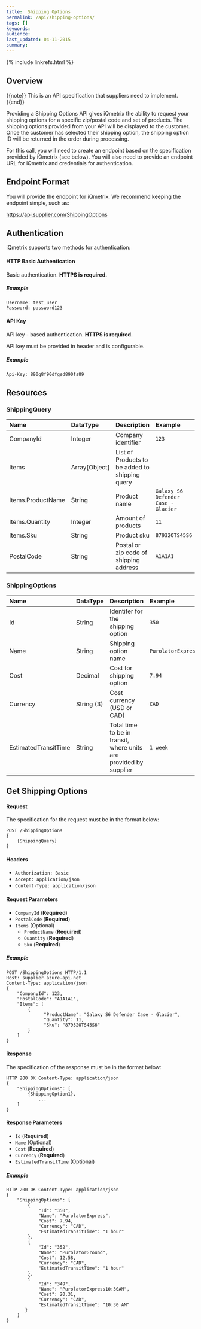 ```yaml
---
title:  Shipping Options
permalink: /api/shipping-options/
tags: []
keywords: 
audience: 
last_updated: 04-11-2015
summary: 
---
```


{% include linkrefs.html %}

## Overview

{{note}} This is an API specification that suppliers need to implement. {{end}}

Providing a Shipping Options API gives iQmetrix the ability to request your shipping options for a specific zip/postal code and set of products. The shipping options provided from your API will be displayed to the customer. Once the customer has selected their shipping option, the shipping option ID will be returned in the order during processing.

For this call, you will need to create an endpoint based on the specification provided by iQmetrix (see below). You will also need to provide an endpoint URL for iQmetrix and credentials for authentication.

<!-- For a swagger (yaml) reference, download the file here: (insert file link here). 

Copy the contents of the yaml file and paste into Swagger Editor: http://editor.swagger.io/

-->

## Endpoint Format

You will provide the endpoint for iQmetrix. We recommend keeping the endpoint simple, such as:

https://api.supplier.com/ShippingOptions

## Authentication

iQmetrix supports two methods for authentication:

#### HTTP Basic Authentication

Basic authentication. <strong>HTTPS is required.</strong>


##### Example

    Username: test_user
    Password: password123

#### API Key

API key - based authentication. <strong>HTTPS is required.</strong>

API key must be provided in header and is configurable.

##### Example

    Api-Key: 890g8f90dfgsd890fs89
    

## Resources

### ShippingQuery

| Name | DataType | Description | Example |
|:-----|:---------|:------------|:--------|
| CompanyId | Integer | Company identifier | `123` |
| Items | Array[Object] | List of Products to be added to shipping query |  |
| Items.ProductName | String | Product name | `Galaxy S6 Defender Case - Glacier` |
| Items.Quantity | Integer | Amount of products | `11` |
| Items.Sku | String | Product sku | `87932OTS45S6` |
| PostalCode | String | Postal or zip code of shipping address | `A1A1A1` |

### ShippingOptions

| Name | DataType | Description | Example |
|:-----|:---------|:------------|:--------|
| Id | String | Identifer for the shipping option | `350` |
| Name | String | Shipping option name | `PurolatorExpress` |
| Cost | Decimal | Cost for shipping option | `7.94` |
| Currency | String (3) | Cost currency (USD or CAD) | `CAD` |
| EstimatedTransitTime | String | Total time to be in transit, where units are provided by supplier | `1 week` |


## Get Shipping Options

#### Request

The specification for the request must be in the format below:

    POST /ShippingOptions
    {
        {ShippingQuery}
    }
    
#### Headers

* `Authorization: Basic` 
* `Accept: application/json`
* `Content-Type: application/json`

#### Request Parameters

* `CompanyId` (**Required**)
* `PostalCode` (**Required**)
* `Items` (Optional)
    * `ProductName` (**Required**)
    * `Quantity` (**Required**)
    * `Sku` (**Required**)

##### Example

    POST /ShippingOptions HTTP/1.1
    Host: supplier.azure-api.net
    Content-Type: application/json
    {
        "CompanyId": 123,
        "PostalCode": "A1A1A1",
        "Items": [
            {
                  "ProductName": "Galaxy S6 Defender Case - Glacier",
                  "Quantity": 11,
                  "Sku": "87932OTS45S6"
            }
        ]
    }

#### Response

The specification of the response must be in the format below:

    HTTP 200 OK Content-Type: application/json
    {
        "ShippingOptions": [
            {ShippingOption1},
                ...
        ]
    }

#### Response Parameters

* `Id` (**Required**)
* `Name` (Optional)
* `Cost` (**Required**)
* `Currency` (**Required**)
* `EstimatedTransitTime` (Optional)

##### Example

    HTTP 200 OK Content-Type: application/json
    {
        "ShippingOptions": [
            {
                "Id": "350",
                "Name": "PurolatorExpress",
                "Cost": 7.94,
                "Currency": "CAD",
                "EstimatedTransitTime": "1 hour"
            },
            {
                "Id": "352",
                "Name": "PurolatorGround",
                "Cost": 12.58,
                "Currency": "CAD",
                "EstimatedTransitTime": "1 hour"
            },
            {
                "Id": "349",
                "Name": "PurolatorExpress10:30AM",
                "Cost": 20.31,
                "Currency": "CAD",
                "EstimatedTransitTime": "10:30 AM"
           }
        ]
    }

